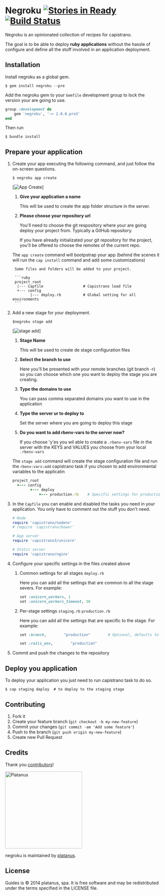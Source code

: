 Negroku [![Stories in Ready][ready]][waffle] [![Build Status][travis-badge]][travis]
=======
[waffle]: http://waffle.io/platanus/negroku
[ready]: https://badge.waffle.io/platanus/negroku.svg?label=ready&title=ready
[travis]: https://travis-ci.org/platanus/negroku
[travis-badge]: https://travis-ci.org/platanus/negroku.svg?branch=master

Negroku is an opinionated collection of recipes for capistrano.

The goal is to be able to deploy **ruby applications** without the hassle of configure and define all the stuff involved in an application deployment.

## Installation

Install negroku as a global gem.

```shell
$ gem install negroku --pre
```

Add the negroku gem to your `Gemfile` development group to lock the version your are going to use.

```ruby
group :development do
    gem 'negroku', '~> 2.0.0.pre3'
end
```

Then run

```shell
$ bundle install
```

## Prepare your application

1. Create your app executing the following command, and just follow the on-screen questions.

    ```shell
    $ negroku app create
    ```
    
    [![App Create](http://g.recordit.co/CllZX9ruB8.gif)]

    1. **Give your application a name**

        This will be used to create the app folder structure in the server.

    1. **Please choose your repository url**

        You'll need to choose the git respository where your are going deploy your project from. Typically a GitHub repository.

        If you have already initializated your git repository for the project, you'll be offered to choose the remotes of the current repo.

    The `app create` command will bootpstrap your app (behind the scenes it will run the `cap install` command and add some customizations)

        Some files and folders will be added to your project.

        ```ruby
        project_root
         |--- Capfile                  # Capistrano load file
         +--- config
               |--- deploy.rb          # Global setting for all environments
        ```

1. Add a new stage for your deployment.

    ```shell
    $negroku stage add
    ```

    [![stage add](http://g.recordit.co/pNYbqZ4kD8.gif)]

    1. **Stage Name**

        This will be used to create de stage configuration files


    1. **Select the branch to use**

        Here you'll be presented with your remote branches (git branch -r) so you can choose which one you want to deploy the stage you are creating.

    1. **Type the domains to use**

        You can pass comma separated domains you want to use in the application

    1. **Type the server ur to deploy to**

        Set the server where you are going to deploy this stage

    1. **Do you want to add rbenv-vars to the server now?**

        If you choose 'y'es you wil able to create a `.rbenv-vars`  file in the server with the KEYS and VALUES you choose from your local `.rbenv-vars`

    The `stage add` command will create the stage configuration file and run the `rbenv:vars:add` capistrano task if you chosen to add environmental variables to the applicatin

    ```ruby
    project_root
      +--- config
            +--- deploy
                +--- production.rb    # Specific settings for production server
    ```

1. In the `Capfile` you can enable and disabled the tasks you need in your application. You only have to comment out the stuff you don't need.

    ```ruby
    # Node
    require 'capistrano/nodenv'
    # require 'capistrano/bower'

    # App server
    require 'capistrano3/unicorn'

    # Static server
    require 'capistrano/nginx'
    ```

1. Configure your specific settings in the files created above

    1. Common settings for all stages `deploy.rb`

        Here you can add all the settings that are common to all the stage severs. For example: 

        ```ruby
        set :unicorn_workers, 1
        set :unicorn_workers_timeout, 30
        ```


    1. Per-stage settings `staging.rb` `production.rb`

        Here you can add all the settings that are specific to the stage. For example:

        ```ruby
        set :branch,        "production"        # Optional, defaults to master

        set :rails_env,        "production" 
        ```

1. Commit and push the changes to the repository

## Deploy you application

To deploy your application you just need to run capistrano task to do so.

```shell
$ cap staging deploy  # to deploy to the staging stage
```

## Contributing

1. Fork it
2. Create your feature branch (`git checkout -b my-new-feature`)
3. Commit your changes (`git commit -am 'Add some feature'`)
4. Push to the branch (`git push origin my-new-feature`)
5. Create new Pull Request

## Credits

Thank you [contributors](https://github.com/platanus/negroku/graphs/contributors)!

<img src="http://platan.us/gravatar_with_text.png" alt="Platanus" width="250"/>

negroku is maintained by [platanus](http://platan.us).

## License

Guides is © 2014 platanus, spa. It is free software and may be redistributed under the terms specified in the LICENSE file.
